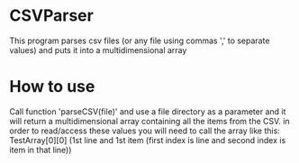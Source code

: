 # CSVParser
This program parses csv files (or any file using commas ',' to separate values) and puts it into a multidimensional array
# How to use
Call function 'parseCSV(file)' and use a file directory as a parameter and it will return a multidimensional array containing all the items from the CSV.
in order to read/access these values you will need to call the array like this: TestArray[0][0] (1st line and 1st item (first index is line and second index is item in that line))
